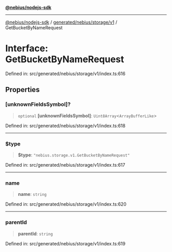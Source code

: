 [**@nebius/nodejs-sdk**](../../../../../README.md)

---

[@nebius/nodejs-sdk](../../../../../README.md) / [generated/nebius/storage/v1](../README.md) / GetBucketByNameRequest

# Interface: GetBucketByNameRequest

Defined in: src/generated/nebius/storage/v1/index.ts:616

## Properties

### \[unknownFieldsSymbol\]?

> `optional` **\[unknownFieldsSymbol\]**: `Uint8Array`\<`ArrayBufferLike`\>

Defined in: src/generated/nebius/storage/v1/index.ts:618

---

### $type

> **$type**: `"nebius.storage.v1.GetBucketByNameRequest"`

Defined in: src/generated/nebius/storage/v1/index.ts:617

---

### name

> **name**: `string`

Defined in: src/generated/nebius/storage/v1/index.ts:620

---

### parentId

> **parentId**: `string`

Defined in: src/generated/nebius/storage/v1/index.ts:619
